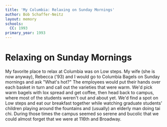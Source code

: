 ```yaml
---
title: 'My Columbia: Relaxing on Sunday Mornings'
author: Bob Schaffer-Neitz
layout: memory
schools:
  CC: 1993
primary_year: 1993
---
```

# Relaxing on Sunday Mornings

My favorite place to relax at Columbia was on Low steps.  My wife (she is now anyway), Rebecca ('93) and I would go to Columbia Bagels on Sunday mornings and ask "What's hot?"  The employees would put their hands over each basket in turn and call out the varieties that were warm.  We'd pick warm bagels with lox spread and get coffee, then head back to campus, where most of the students weren't out and about yet.  We'd find a spot on Low steps and eat our breakfast together while watching graduate students' children playing around the fountains and (usually) an elderly man doing tai chi.  During those times the campus seemed so serene and bucolic that we could almost forget that we were at 116th and Broadway.
